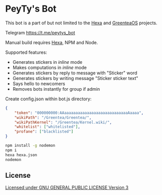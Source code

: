 # PeyTy's Bot

This bot is a part of but not limited to the [Hexa](https://github.com/hexalang) and [GreenteaOS](https://github.com/GreenteaOS) projects.

Telegram https://t.me/peytys_bot

Manual build requires [Hexa](https://github.com/hexalang), NPM and Node.

Supported features:

+ Generates stickers in *inline* mode
+ Makes computations in *inline* mode
+ Generates stickers by reply to message with "Sticker" word
+ Generates stickers by writing message "Sticker sticker text"
+ Says hello to newcomers
+ Removes bots instantly for group if admin

Create config.json within bot.js directory:

```json
{
	"token": "000000000:AAaaaaaaaaaaaaaaaaaaaaaaaaaaaaAaaaa",
	"wikiPath": "/Greentea/Greentea/",
	"wikiPathKernel": "/Greentea/Kernel.wiki/",
	"whitelist": ["whitelisted"],
	"profane": ["blacklisted"]
}
```

```sh
npm install -g nodemon
npm i
hexa hexa.json
nodemon
```

## License

[Licensed under GNU GENERAL PUBLIC LICENSE Version 3](https://github.com/PeyTy/PeyTys_Bot/blob/master/LICENSE)
